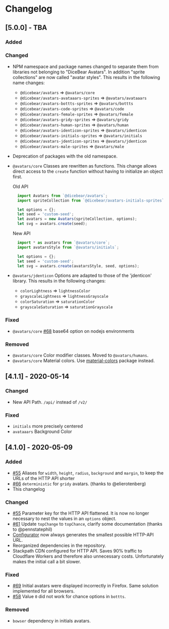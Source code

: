 # Changelog

## [5.0.0] - TBA

### Added

### Changed

- NPM namespace and package names changed to separate them from libraries not belonging to "DiceBear Avatars". In addition "sprite collections" are now called "avatar styles". This results in the following name changes:
  - `@dicebear/avatars` => `@avatars/core`
  - `@dicebear/avatars-avataaars-sprites` => `@avatars/avataaars`
  - `@dicebear/avatars-bottts-sprites` => `@avatars/bottts`
  - `@dicebear/avatars-code-sprites` => `@avatars/code`
  - `@dicebear/avatars-female-sprites` => `@avatars/female`
  - `@dicebear/avatars-gridy-sprites` => `@avatars/gridy`
  - `@dicebear/avatars-human-sprites` => `@avatars/human`
  - `@dicebear/avatars-identicon-sprites` => `@avatars/identicon`
  - `@dicebear/avatars-initials-sprites` => `@avatars/initials`
  - `@dicebear/avatars-jdenticon-sprites` => `@avatars/jdenticon`
  - `@dicebear/avatars-male-sprites` => `@avatars/male`
- Deprecation of packages with the old namespace.
- `@avatars/core` Classes are rewritten as functions. This change allows direct access to the `create` function without having to initialize an object first.

  Old API

  ```js
    import Avatars from `@dicebear/avatars`;
    import spriteCollection from `@dicebear/avatars-initials-sprites`;

    let options = {};
    let seed = 'custom-seed';
    let avatars = new Avatars(spriteCollection, options);
    let svg = avatars.create(seed);
  ```

  New API

  ```js
    import * as avatars from `@avatars/core`;
    import avatarsStyle from `@avatars/initials`;

    let options = {};
    let seed = 'custom-seed';
    let svg = avatars.create(avatarsStyle, seed, options);
  ```

- `@avatars/jdenticon` Options are adapted to those of the 'jdenticon' library. This results in the following changes:
  - `colorLightness` => `lightnessColor`
  - `grayscaleLightness` => `lightnessGrayscale`
  - `colorSaturation` => `saturationColor`
  - `grayscaleSaturation` => `saturationGrayscale`

### Fixed

- `@avatars/core` [#68](7) base64 option on nodejs environments

### Removed

- `@avatars/core` Color modifier classes. Moved to `@avatars/humans`.
- `@avatars/core` Material colors. Use [material-colors](8) package instead.

[7]: https://github.com/DiceBear/avatars/issues/68
[8]: https://www.npmjs.com/package/material-colors

## [4.1.1] - 2020-05-14

### Changed

- New API Path. `/api/` instead of `/v2/`

### Fixed

- `initials` more precisely centered
- `avataaars` Background Color

## [4.1.0] - 2020-05-09

### Added

- [#55][1] Aliases for `width`, `height`, `radius`, `background` and `margin`, to keep the URLs of the HTTP API shorter
- [#66][5] `deterministic` for `gridy` avatars. (thanks to @elierotenberg)
- This changelog

### Changed

- [#55][1] Parameter key for the HTTP API flattened. It is now no longer necessary to nest the values in an `options` object.
- [#61][6] Update `topChange` to `topChance`, clarify some documentation (thanks to @pennstatephil)
- [Configurator][2] now always generates the smallest possible HTTP-API URL.
- Reorganized dependencies in the repository.
- Stackpath CDN configured for HTTP API. Saves 90% traffic to Cloudflare Workers and therefore also unnecessary costs. Unfortunately makes the initial call a bit slower.

### Fixed

- [#69][3] Initial avatars were displayed incorrectly in Firefox. Same solution implemented for all browsers.
- [#58][4] Value `0` did not work for chance options in `bottts`.

### Removed

- `bowser` dependency in initials avatars.

[1]: https://github.com/DiceBear/avatars/issues/55
[2]: https://avatars.dicebear.com
[3]: https://github.com/DiceBear/avatars/issues/69
[4]: https://github.com/DiceBear/avatars/issues/58
[5]: https://github.com/DiceBear/avatars/pull/66
[6]: https://github.com/DiceBear/avatars/pull/61
